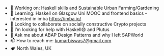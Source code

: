 - 🔭 Working on: Haskell skills and Sustainable Urban Farming/Gardening
- 🌱 Learning: Haskell on Glasgow Uni MOOC and frontend basics - interested in imba https://imba.io/ 
- 👯 Looking to collaborate on socially constructive Crypto projects
- 🤔 I’m looking for help with Haskell😄 and Plutus
- 💬 Ask me about ABAP Design Patterns and why I left SAPWorld
- 📫 How to reach me: kumarbiswas7@gmail.com
- 🏕️  North Wales, UK
